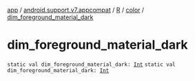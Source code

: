 [app](../../../index.md) / [android.support.v7.appcompat](../../index.md) / [R](../index.md) / [color](index.md) / [dim_foreground_material_dark](.)

# dim_foreground_material_dark

`static val dim_foreground_material_dark: `[`Int`](https://kotlinlang.org/api/latest/jvm/stdlib/kotlin/-int/index.html)
`static val dim_foreground_material_dark: `[`Int`](https://kotlinlang.org/api/latest/jvm/stdlib/kotlin/-int/index.html)